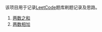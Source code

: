 该项目用于记录[LeetCode](https://leetcode-cn.com/)题库刷题记录及思路。

1. [两数之和](./docs/1.两数之和.md)
1. [两数相加](./docs/2.两数相加.md)